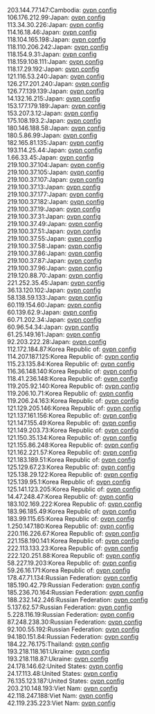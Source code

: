 203.144.77.147:Cambodia: [ovpn config](vpn/203_144_77_147.ovpn)  
106.176.212.99:Japan: [ovpn config](vpn/106_176_212_99.ovpn)  
113.34.30.226:Japan: [ovpn config](vpn/113_34_30_226.ovpn)  
114.16.18.46:Japan: [ovpn config](vpn/114_16_18_46.ovpn)  
118.104.165.198:Japan: [ovpn config](vpn/118_104_165_198.ovpn)  
118.110.206.242:Japan: [ovpn config](vpn/118_110_206_242.ovpn)  
118.154.9.31:Japan: [ovpn config](vpn/118_154_9_31.ovpn)  
118.159.108.111:Japan: [ovpn config](vpn/118_159_108_111.ovpn)  
118.17.29.192:Japan: [ovpn config](vpn/118_17_29_192.ovpn)  
121.116.53.240:Japan: [ovpn config](vpn/121_116_53_240.ovpn)  
126.217.201.240:Japan: [ovpn config](vpn/126_217_201_240.ovpn)  
126.77.139.139:Japan: [ovpn config](vpn/126_77_139_139.ovpn)  
14.132.16.215:Japan: [ovpn config](vpn/14_132_16_215.ovpn)  
153.177.179.189:Japan: [ovpn config](vpn/153_177_179_189.ovpn)  
153.207.3.12:Japan: [ovpn config](vpn/153_207_3_12.ovpn)  
175.108.193.2:Japan: [ovpn config](vpn/175_108_193_2.ovpn)  
180.146.188.58:Japan: [ovpn config](vpn/180_146_188_58.ovpn)  
180.5.86.99:Japan: [ovpn config](vpn/180_5_86_99.ovpn)  
182.165.81.135:Japan: [ovpn config](vpn/182_165_81_135.ovpn)  
193.114.25.44:Japan: [ovpn config](vpn/193_114_25_44.ovpn)  
1.66.33.45:Japan: [ovpn config](vpn/1_66_33_45.ovpn)  
219.100.37.104:Japan: [ovpn config](vpn/219_100_37_104.ovpn)  
219.100.37.105:Japan: [ovpn config](vpn/219_100_37_105.ovpn)  
219.100.37.107:Japan: [ovpn config](vpn/219_100_37_107.ovpn)  
219.100.37.13:Japan: [ovpn config](vpn/219_100_37_13.ovpn)  
219.100.37.177:Japan: [ovpn config](vpn/219_100_37_177.ovpn)  
219.100.37.182:Japan: [ovpn config](vpn/219_100_37_182.ovpn)  
219.100.37.19:Japan: [ovpn config](vpn/219_100_37_19.ovpn)  
219.100.37.31:Japan: [ovpn config](vpn/219_100_37_31.ovpn)  
219.100.37.49:Japan: [ovpn config](vpn/219_100_37_49.ovpn)  
219.100.37.51:Japan: [ovpn config](vpn/219_100_37_51.ovpn)  
219.100.37.55:Japan: [ovpn config](vpn/219_100_37_55.ovpn)  
219.100.37.58:Japan: [ovpn config](vpn/219_100_37_58.ovpn)  
219.100.37.86:Japan: [ovpn config](vpn/219_100_37_86.ovpn)  
219.100.37.87:Japan: [ovpn config](vpn/219_100_37_87.ovpn)  
219.100.37.96:Japan: [ovpn config](vpn/219_100_37_96.ovpn)  
219.120.88.70:Japan: [ovpn config](vpn/219_120_88_70.ovpn)  
221.252.35.45:Japan: [ovpn config](vpn/221_252_35_45.ovpn)  
36.13.120.102:Japan: [ovpn config](vpn/36_13_120_102.ovpn)  
58.138.59.133:Japan: [ovpn config](vpn/58_138_59_133.ovpn)  
60.119.154.60:Japan: [ovpn config](vpn/60_119_154_60.ovpn)  
60.139.62.9:Japan: [ovpn config](vpn/60_139_62_9.ovpn)  
60.71.202.34:Japan: [ovpn config](vpn/60_71_202_34.ovpn)  
60.96.54.34:Japan: [ovpn config](vpn/60_96_54_34.ovpn)  
61.25.149.161:Japan: [ovpn config](vpn/61_25_149_161.ovpn)  
92.203.222.28:Japan: [ovpn config](vpn/92_203_222_28.ovpn)  
112.172.184.87:Korea Republic of: [ovpn config](vpn/112_172_184_87.ovpn)  
114.207.187.125:Korea Republic of: [ovpn config](vpn/114_207_187_125.ovpn)  
115.23.135.84:Korea Republic of: [ovpn config](vpn/115_23_135_84.ovpn)  
116.36.148.140:Korea Republic of: [ovpn config](vpn/116_36_148_140.ovpn)  
118.41.236.148:Korea Republic of: [ovpn config](vpn/118_41_236_148.ovpn)  
119.205.92.140:Korea Republic of: [ovpn config](vpn/119_205_92_140.ovpn)  
119.206.10.71:Korea Republic of: [ovpn config](vpn/119_206_10_71.ovpn)  
119.206.24.163:Korea Republic of: [ovpn config](vpn/119_206_24_163.ovpn)  
121.129.205.146:Korea Republic of: [ovpn config](vpn/121_129_205_146.ovpn)  
121.137.161.156:Korea Republic of: [ovpn config](vpn/121_137_161_156.ovpn)  
121.147.155.49:Korea Republic of: [ovpn config](vpn/121_147_155_49.ovpn)  
121.149.203.73:Korea Republic of: [ovpn config](vpn/121_149_203_73.ovpn)  
121.150.35.134:Korea Republic of: [ovpn config](vpn/121_150_35_134.ovpn)  
121.155.86.248:Korea Republic of: [ovpn config](vpn/121_155_86_248.ovpn)  
121.162.221.57:Korea Republic of: [ovpn config](vpn/121_162_221_57.ovpn)  
121.183.189.51:Korea Republic of: [ovpn config](vpn/121_183_189_51.ovpn)  
125.129.67.23:Korea Republic of: [ovpn config](vpn/125_129_67_23.ovpn)  
125.138.29.122:Korea Republic of: [ovpn config](vpn/125_138_29_122.ovpn)  
125.139.95.1:Korea Republic of: [ovpn config](vpn/125_139_95_1.ovpn)  
125.141.123.205:Korea Republic of: [ovpn config](vpn/125_141_123_205.ovpn)  
14.47.248.47:Korea Republic of: [ovpn config](vpn/14_47_248_47.ovpn)  
183.102.169.222:Korea Republic of: [ovpn config](vpn/183_102_169_222.ovpn)  
183.96.185.49:Korea Republic of: [ovpn config](vpn/183_96_185_49.ovpn)  
183.99.115.65:Korea Republic of: [ovpn config](vpn/183_99_115_65.ovpn)  
1.250.147.180:Korea Republic of: [ovpn config](vpn/1_250_147_180.ovpn)  
220.116.226.67:Korea Republic of: [ovpn config](vpn/220_116_226_67.ovpn)  
221.158.190.141:Korea Republic of: [ovpn config](vpn/221_158_190_141.ovpn)  
222.113.133.23:Korea Republic of: [ovpn config](vpn/222_113_133_23.ovpn)  
222.120.251.88:Korea Republic of: [ovpn config](vpn/222_120_251_88.ovpn)  
58.227.19.203:Korea Republic of: [ovpn config](vpn/58_227_19_203.ovpn)  
59.26.16.171:Korea Republic of: [ovpn config](vpn/59_26_16_171.ovpn)  
178.47.71.134:Russian Federation: [ovpn config](vpn/178_47_71_134.ovpn)  
185.190.42.79:Russian Federation: [ovpn config](vpn/185_190_42_79.ovpn)  
185.236.70.164:Russian Federation: [ovpn config](vpn/185_236_70_164.ovpn)  
188.232.142.246:Russian Federation: [ovpn config](vpn/188_232_142_246.ovpn)  
5.137.62.57:Russian Federation: [ovpn config](vpn/5_137_62_57.ovpn)  
5.228.116.19:Russian Federation: [ovpn config](vpn/5_228_116_19.ovpn)  
87.248.238.30:Russian Federation: [ovpn config](vpn/87_248_238_30.ovpn)  
92.100.55.192:Russian Federation: [ovpn config](vpn/92_100_55_192.ovpn)  
94.180.151.84:Russian Federation: [ovpn config](vpn/94_180_151_84.ovpn)  
184.22.76.175:Thailand: [ovpn config](vpn/184_22_76_175.ovpn)  
193.218.118.161:Ukraine: [ovpn config](vpn/193_218_118_161.ovpn)  
193.218.118.87:Ukraine: [ovpn config](vpn/193_218_118_87.ovpn)  
24.178.146.62:United States: [ovpn config](vpn/24_178_146_62.ovpn)  
24.17.113.48:United States: [ovpn config](vpn/24_17_113_48.ovpn)  
76.135.123.187:United States: [ovpn config](vpn/76_135_123_187.ovpn)  
203.210.148.193:Viet Nam: [ovpn config](vpn/203_210_148_193.ovpn)  
42.118.247.188:Viet Nam: [ovpn config](vpn/42_118_247_188.ovpn)  
42.119.235.223:Viet Nam: [ovpn config](vpn/42_119_235_223.ovpn)  
